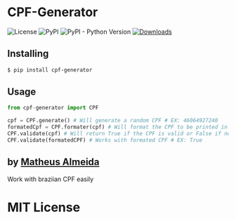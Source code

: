 # CPF-Generator

![License](https://img.shields.io/pypi/l/cpf-generator.svg?style=flat)
![PyPI](https://img.shields.io/pypi/v/cpf-generator.svg)
![PyPI - Python Version](https://img.shields.io/pypi/pyversions/cpf-generator.svg)
[![Downloads](https://pepy.tech/badge/cpf-generator)](https://pepy.tech/project/cpf-generator)

## Installing

```sh
$ pip install cpf-generator
```

## Usage

```py
from cpf-generator import CPF

cpf = CPF.generate() # Will generate a random CPF # EX: 46064927240
formatedCpf = CPF.formater(cpf) # Will format the CPF to be printed in some place # EX: 460.649.272-40
CPF.validate(cpf) # Will return True if the CPF is valid or False if not # EX: True
CPF.validate(formatedCPF) # Works with formated CPF # EX: True
```

## by [Matheus Almeida](https://twitter.com/mat_almeida)

Work with braziian CPF easily

# MIT License
